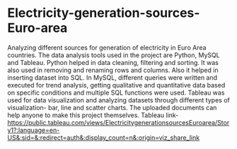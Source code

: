 # Electricity-generation-sources-Euro-area
Analyzing different sources for generation of electricity in Euro Area countries. The data analysis tools used in the project are Python, MySQL and Tableau. 
Python helped in data cleaning, filtering and sorting. It was also used in removing and renaming rows and columns. Also it helped in inserting dataset into SQL.
In MySQL, different queries were written and executed for trend analysis, getting qualitative and quantitative data based on specific conditions and multiple SQL functions were used.
Tableau was used for data visualization and analyzing datasets through different types of visualization- bar, line and scatter charts.
The uploaded documents can help anyone to make this project themselves.
Tableau link- https://public.tableau.com/views/ElectricitygenerationsourcesEuroarea/Story1?:language=en-US&:sid=&:redirect=auth&:display_count=n&:origin=viz_share_link
